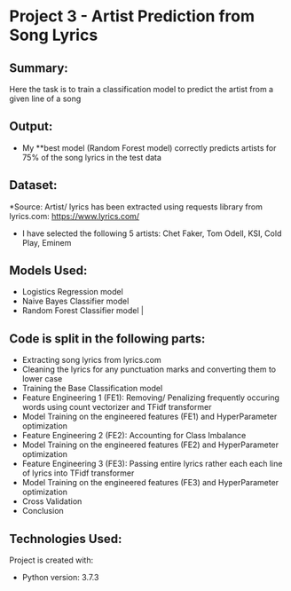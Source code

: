 # Project 3 - Artist Prediction from Song Lyrics

## Summary:
Here the task is to train a classification model to predict the artist from a given line of a song

## Output:
* My **best model (Random Forest model) correctly predicts artists for 75% of the song lyrics in the test data  

## Dataset:
*Source: Artist/ lyrics has been extracted using requests library from lyrics.com: https://www.lyrics.com/
* I have selected the following 5 artists: Chet Faker, Tom Odell, KSI, Cold Play, Eminem

## Models Used:
* Logistics Regression model
* Naive Bayes Classifier model
* Random Forest Classifier model 
                                                                                                 |
## Code is split in the following parts:
* Extracting song lyrics from lyrics.com
* Cleaning the lyrics for any punctuation marks and converting them to lower case
* Training the Base Classification model
* Feature Engineering 1 (FE1): Removing/ Penalizing frequently occuring words using count vectorizer and TFidf transformer
* Model Training on the engineered features (FE1) and HyperParameter optimization
* Feature Engineering 2 (FE2): Accounting for Class Imbalance
* Model Training on the engineered features (FE2) and HyperParameter optimization
* Feature Engineering 3 (FE3): Passing entire lyrics rather each each line of lyrics into TFidf transformer
* Model Training on the engineered features (FE3) and HyperParameter optimization
* Cross Validation
* Conclusion

## Technologies Used:
Project is created with:
* Python version: 3.7.3
